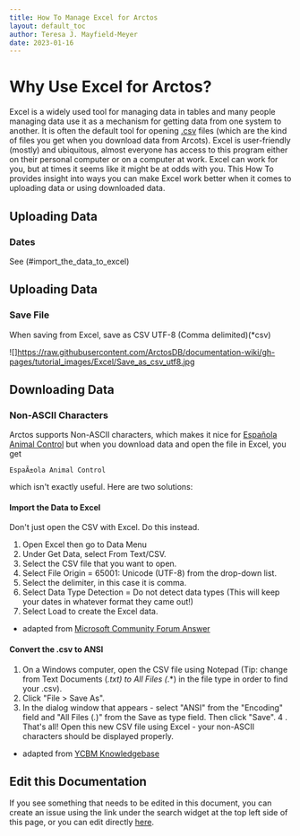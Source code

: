 ```yaml
---
title: How To Manage Excel for Arctos
layout: default_toc
author: Teresa J. Mayfield-Meyer
date: 2023-01-16
---
```



# Why Use Excel for Arctos?

Excel is a widely used tool for managing data in tables and many people managing data use it as a mechanism for getting data from one system to another. It is often the default tool for opening [.csv](https://en.wikipedia.org/wiki/Comma-separated_values) files (which are the kind of files you get when you download data from Arcots). Excel is user-friendly (mostly) and ubiquitous, almost everyone has access to this program either on their personal computer or on a computer at work. Excel can work for you, but at times it seems like it might be at odds with you. This How To provides insight into ways you can make Excel work better when it comes to uploading data or using downloaded data.

## Uploading Data 

### Dates 

See (#import_the_data_to_excel)

## Uploading Data

### Save File

When saving from Excel, save as CSV UTF-8 (Comma delimited)(*csv)

![]https://raw.githubusercontent.com/ArctosDB/documentation-wiki/gh-pages/tutorial_images/Excel/Save_as_csv_utf8.jpg

## Downloading Data 

### Non-ASCII Characters

Arctos supports Non-ASCII characters, which makes it nice for [Española Animal Control](https://arctos.database.museum/agent/21254695) but when you download data and open the file in Excel, you get 

`EspaÃ±ola Animal Control`

which isn't exactly useful. Here are two solutions:

#### Import the Data to Excel

Don't just open the CSV with Excel. Do this instead.

1. Open Excel then go to Data Menu
2. Under Get Data, select From Text/CSV.
3. Select the CSV file that you want to open.
4. Select File Origin = 65001: Unicode (UTF-8) from the drop-down list.
5. Select the delimiter, in this case it is comma.
6. Select Data Type Detection = Do not detect data types (This will keep your dates in whatever format they came out!)
7. Select Load to create the Excel data. 

 - adapted from [Microsoft Community Forum Answer](https://answers.microsoft.com/en-us/msoffice/forum/all/how-do-you-openimport-a-csv-file-with-unicode/5614e250-47c4-4577-8638-a809996e2356)

#### Convert the .csv to ANSI

1. On a Windows computer, open the CSV file using Notepad (Tip: change from Text Documents (*.txt) to All Files (*.*) in the file type in order to find your .csv).
2. Click "File > Save As".
3. In the dialog window that appears - select "ANSI" from the "Encoding" field and "All Files (*.*)" from the Save as type field. Then click "Save".
4 . That's all! Open this new CSV file using Excel - your non-ASCII characters should be displayed properly.

 - adapted from [YCBM Knowledgebase](https://support.youcanbook.me/article/502-how-can-i-get-excel-to-properly-display-special-characters-in-the-data-export)


## Edit this Documentation

If you see something that needs to be edited in this document, you can create an issue using the link under the search widget at the top left side of this page, or you can edit directly <a href="https://github.com/ArctosDB/documentation-wiki/edit/gh-pages/_how_to/How-to-Excel-for-Arctos.markdown" target="_blank">here</a>.



